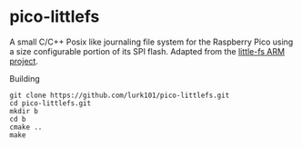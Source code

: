 # pico-littlefs

A small C/C++ Posix like journaling file system for the Raspberry Pico using a size configurable
portion of its SPI flash. Adapted from the [little-fs ARM project](https://github.com/littlefs-project/littlefs.git).

Building
```
git clone https://github.com/lurk101/pico-littlefs.git
cd pico-littlefs.git
mkdir b
cd b
cmake ..
make
```

